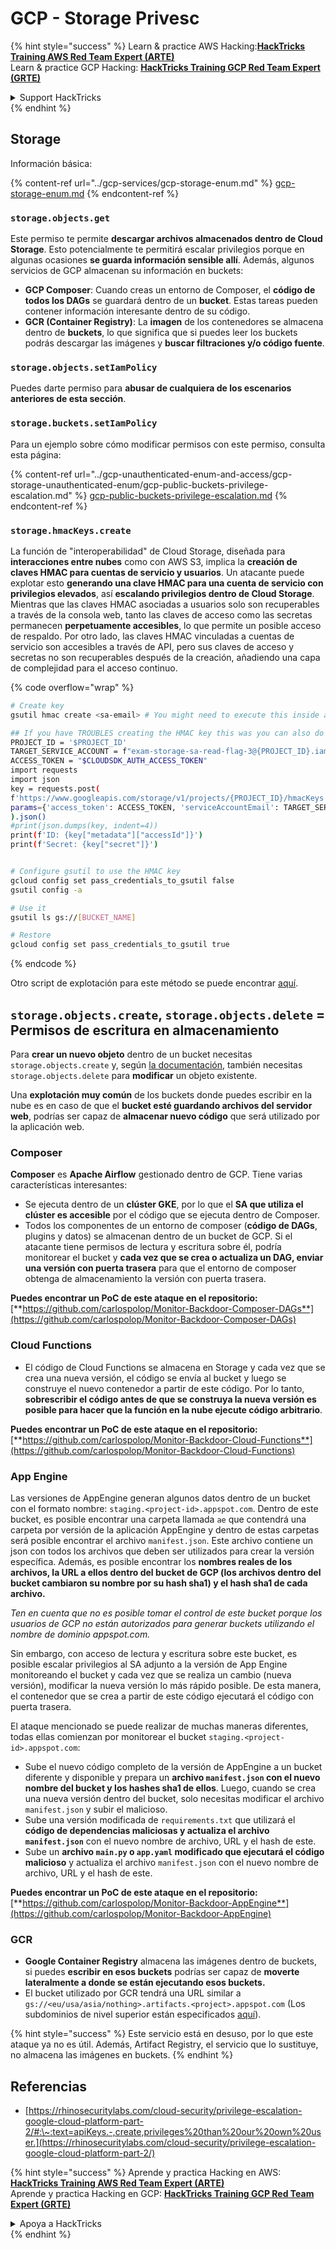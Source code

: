# GCP - Storage Privesc

{% hint style="success" %}
Learn & practice AWS Hacking:<img src="../../../.gitbook/assets/image (1) (1) (1) (1).png" alt="" data-size="line">[**HackTricks Training AWS Red Team Expert (ARTE)**](https://training.hacktricks.xyz/courses/arte)<img src="../../../.gitbook/assets/image (1) (1) (1) (1).png" alt="" data-size="line">\
Learn & practice GCP Hacking: <img src="../../../.gitbook/assets/image (2) (1).png" alt="" data-size="line">[**HackTricks Training GCP Red Team Expert (GRTE)**<img src="../../../.gitbook/assets/image (2) (1).png" alt="" data-size="line">](https://training.hacktricks.xyz/courses/grte)

<details>

<summary>Support HackTricks</summary>

* Check the [**subscription plans**](https://github.com/sponsors/carlospolop)!
* **Join the** 💬 [**Discord group**](https://discord.gg/hRep4RUj7f) or the [**telegram group**](https://t.me/peass) or **follow** us on **Twitter** 🐦 [**@hacktricks\_live**](https://twitter.com/hacktricks_live)**.**
* **Share hacking tricks by submitting PRs to the** [**HackTricks**](https://github.com/carlospolop/hacktricks) and [**HackTricks Cloud**](https://github.com/carlospolop/hacktricks-cloud) github repos.

</details>
{% endhint %}

## Storage

Información básica:

{% content-ref url="../gcp-services/gcp-storage-enum.md" %}
[gcp-storage-enum.md](../gcp-services/gcp-storage-enum.md)
{% endcontent-ref %}

### `storage.objects.get`

Este permiso te permite **descargar archivos almacenados dentro de Cloud Storage**. Esto potencialmente te permitirá escalar privilegios porque en algunas ocasiones **se guarda información sensible allí**. Además, algunos servicios de GCP almacenan su información en buckets:

* **GCP Composer**: Cuando creas un entorno de Composer, el **código de todos los DAGs** se guardará dentro de un **bucket**. Estas tareas pueden contener información interesante dentro de su código.
* **GCR (Container Registry)**: La **imagen** de los contenedores se almacena dentro de **buckets**, lo que significa que si puedes leer los buckets podrás descargar las imágenes y **buscar filtraciones y/o código fuente**.

### `storage.objects.setIamPolicy`

Puedes darte permiso para **abusar de cualquiera de los escenarios anteriores de esta sección**.

### **`storage.buckets.setIamPolicy`**

Para un ejemplo sobre cómo modificar permisos con este permiso, consulta esta página:

{% content-ref url="../gcp-unauthenticated-enum-and-access/gcp-storage-unauthenticated-enum/gcp-public-buckets-privilege-escalation.md" %}
[gcp-public-buckets-privilege-escalation.md](../gcp-unauthenticated-enum-and-access/gcp-storage-unauthenticated-enum/gcp-public-buckets-privilege-escalation.md)
{% endcontent-ref %}

### `storage.hmacKeys.create`

La función de "interoperabilidad" de Cloud Storage, diseñada para **interacciones entre nubes** como con AWS S3, implica la **creación de claves HMAC para cuentas de servicio y usuarios**. Un atacante puede explotar esto **generando una clave HMAC para una cuenta de servicio con privilegios elevados**, así **escalando privilegios dentro de Cloud Storage**. Mientras que las claves HMAC asociadas a usuarios solo son recuperables a través de la consola web, tanto las claves de acceso como las secretas permanecen **perpetuamente accesibles**, lo que permite un posible acceso de respaldo. Por otro lado, las claves HMAC vinculadas a cuentas de servicio son accesibles a través de API, pero sus claves de acceso y secretas no son recuperables después de la creación, añadiendo una capa de complejidad para el acceso continuo.

{% code overflow="wrap" %}
```bash
# Create key
gsutil hmac create <sa-email> # You might need to execute this inside a VM instance

## If you have TROUBLES creating the HMAC key this was you can also do it contacting the API directly:
PROJECT_ID = '$PROJECT_ID'
TARGET_SERVICE_ACCOUNT = f"exam-storage-sa-read-flag-3@{PROJECT_ID}.iam.gserviceaccount.com"
ACCESS_TOKEN = "$CLOUDSDK_AUTH_ACCESS_TOKEN"
import requests
import json
key = requests.post(
f'https://www.googleapis.com/storage/v1/projects/{PROJECT_ID}/hmacKeys',
params={'access_token': ACCESS_TOKEN, 'serviceAccountEmail': TARGET_SERVICE_ACCOUNT}
).json()
#print(json.dumps(key, indent=4))
print(f'ID: {key["metadata"]["accessId"]}')
print(f'Secret: {key["secret"]}')


# Configure gsutil to use the HMAC key
gcloud config set pass_credentials_to_gsutil false
gsutil config -a

# Use it
gsutil ls gs://[BUCKET_NAME]

# Restore
gcloud config set pass_credentials_to_gsutil true
```
{% endcode %}

Otro script de explotación para este método se puede encontrar [aquí](https://github.com/RhinoSecurityLabs/GCP-IAM-Privilege-Escalation/blob/master/ExploitScripts/storage.hmacKeys.create.py).

## `storage.objects.create`, `storage.objects.delete` = Permisos de escritura en almacenamiento

Para **crear un nuevo objeto** dentro de un bucket necesitas `storage.objects.create` y, según [la documentación](https://cloud.google.com/storage/docs/access-control/iam-permissions#object_permissions), también necesitas `storage.objects.delete` para **modificar** un objeto existente.

Una **explotación muy común** de los buckets donde puedes escribir en la nube es en caso de que el **bucket esté guardando archivos del servidor web**, podrías ser capaz de **almacenar nuevo código** que será utilizado por la aplicación web.

### Composer

**Composer** es **Apache Airflow** gestionado dentro de GCP. Tiene varias características interesantes:

* Se ejecuta dentro de un **clúster GKE**, por lo que el **SA que utiliza el clúster es accesible** por el código que se ejecuta dentro de Composer.
* Todos los componentes de un entorno de composer (**código de DAGs**, plugins y datos) se almacenan dentro de un bucket de GCP. Si el atacante tiene permisos de lectura y escritura sobre él, podría monitorear el bucket y **cada vez que se crea o actualiza un DAG, enviar una versión con puerta trasera** para que el entorno de composer obtenga de almacenamiento la versión con puerta trasera.

**Puedes encontrar un PoC de este ataque en el repositorio:** [**https://github.com/carlospolop/Monitor-Backdoor-Composer-DAGs**](https://github.com/carlospolop/Monitor-Backdoor-Composer-DAGs)

### Cloud Functions

* El código de Cloud Functions se almacena en Storage y cada vez que se crea una nueva versión, el código se envía al bucket y luego se construye el nuevo contenedor a partir de este código. Por lo tanto, **sobrescribir el código antes de que se construya la nueva versión es posible para hacer que la función en la nube ejecute código arbitrario**.

**Puedes encontrar un PoC de este ataque en el repositorio:** [**https://github.com/carlospolop/Monitor-Backdoor-Cloud-Functions**](https://github.com/carlospolop/Monitor-Backdoor-Cloud-Functions)

### App Engine

Las versiones de AppEngine generan algunos datos dentro de un bucket con el formato nombre: `staging.<project-id>.appspot.com`. Dentro de este bucket, es posible encontrar una carpeta llamada `ae` que contendrá una carpeta por versión de la aplicación AppEngine y dentro de estas carpetas será posible encontrar el archivo `manifest.json`. Este archivo contiene un json con todos los archivos que deben ser utilizados para crear la versión específica. Además, es posible encontrar los **nombres reales de los archivos, la URL a ellos dentro del bucket de GCP (los archivos dentro del bucket cambiaron su nombre por su hash sha1) y el hash sha1 de cada archivo.**

_Ten en cuenta que no es posible tomar el control de este bucket porque los usuarios de GCP no están autorizados para generar buckets utilizando el nombre de dominio appspot.com._

Sin embargo, con acceso de lectura y escritura sobre este bucket, es posible escalar privilegios al SA adjunto a la versión de App Engine monitoreando el bucket y cada vez que se realiza un cambio (nueva versión), modificar la nueva versión lo más rápido posible. De esta manera, el contenedor que se crea a partir de este código ejecutará el código con puerta trasera.

El ataque mencionado se puede realizar de muchas maneras diferentes, todas ellas comienzan por monitorear el bucket `staging.<project-id>.appspot.com`:

* Sube el nuevo código completo de la versión de AppEngine a un bucket diferente y disponible y prepara un **archivo `manifest.json` con el nuevo nombre del bucket y los hashes sha1 de ellos**. Luego, cuando se crea una nueva versión dentro del bucket, solo necesitas modificar el archivo `manifest.json` y subir el malicioso.
* Sube una versión modificada de `requirements.txt` que utilizará el **código de dependencias maliciosas y actualiza el archivo `manifest.json`** con el nuevo nombre de archivo, URL y el hash de este.
* Sube un **archivo `main.py` o `app.yaml` modificado que ejecutará el código malicioso** y actualiza el archivo `manifest.json` con el nuevo nombre de archivo, URL y el hash de este.

**Puedes encontrar un PoC de este ataque en el repositorio:** [**https://github.com/carlospolop/Monitor-Backdoor-AppEngine**](https://github.com/carlospolop/Monitor-Backdoor-AppEngine)

### GCR

* **Google Container Registry** almacena las imágenes dentro de buckets, si puedes **escribir en esos buckets** podrías ser capaz de **moverte lateralmente a donde se están ejecutando esos buckets.**
* El bucket utilizado por GCR tendrá una URL similar a `gs://<eu/usa/asia/nothing>.artifacts.<project>.appspot.com` (Los subdominios de nivel superior están especificados [aquí](https://cloud.google.com/container-registry/docs/pushing-and-pulling)).

{% hint style="success" %}
Este servicio está en desuso, por lo que este ataque ya no es útil. Además, Artifact Registry, el servicio que lo sustituye, no almacena las imágenes en buckets.
{% endhint %}

## **Referencias**

* [https://rhinosecuritylabs.com/cloud-security/privilege-escalation-google-cloud-platform-part-2/#:\~:text=apiKeys.-,create,privileges%20than%20our%20own%20user.](https://rhinosecuritylabs.com/cloud-security/privilege-escalation-google-cloud-platform-part-2/)

{% hint style="success" %}
Aprende y practica Hacking en AWS:<img src="../../../.gitbook/assets/image (1) (1) (1) (1).png" alt="" data-size="line">[**HackTricks Training AWS Red Team Expert (ARTE)**](https://training.hacktricks.xyz/courses/arte)<img src="../../../.gitbook/assets/image (1) (1) (1) (1).png" alt="" data-size="line">\
Aprende y practica Hacking en GCP: <img src="../../../.gitbook/assets/image (2) (1).png" alt="" data-size="line">[**HackTricks Training GCP Red Team Expert (GRTE)**<img src="../../../.gitbook/assets/image (2) (1).png" alt="" data-size="line">](https://training.hacktricks.xyz/courses/grte)

<details>

<summary>Apoya a HackTricks</summary>

* Revisa los [**planes de suscripción**](https://github.com/sponsors/carlospolop)!
* **Únete al** 💬 [**grupo de Discord**](https://discord.gg/hRep4RUj7f) o al [**grupo de telegram**](https://t.me/peass) o **síguenos** en **Twitter** 🐦 [**@hacktricks\_live**](https://twitter.com/hacktricks_live)**.**
* **Comparte trucos de hacking enviando PRs a los** [**HackTricks**](https://github.com/carlospolop/hacktricks) y [**HackTricks Cloud**](https://github.com/carlospolop/hacktricks-cloud) repositorios de github.

</details>
{% endhint %}
